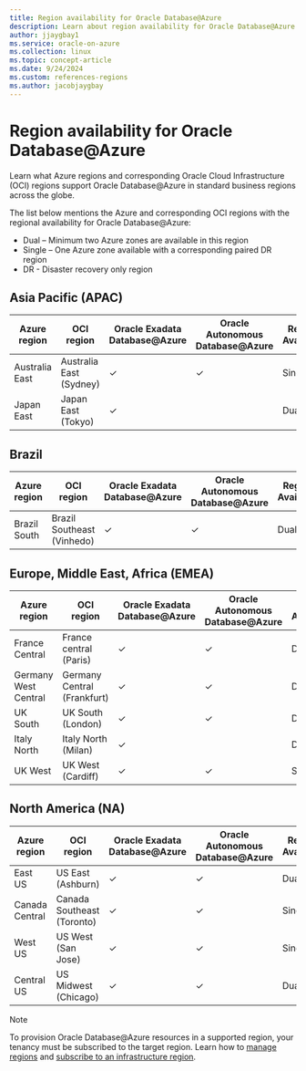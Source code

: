 ```yaml
---
title: Region availability for Oracle Database@Azure
description: Learn about region availability for Oracle Database@Azure.
author: jjaygbay1
ms.service: oracle-on-azure
ms.collection: linux
ms.topic: concept-article
ms.date: 9/24/2024
ms.custom: references-regions
ms.author: jacobjaygbay
---
```


# Region availability for Oracle Database@Azure

Learn what Azure regions and corresponding Oracle Cloud Infrastructure (OCI) regions support Oracle Database@Azure in standard business regions across the globe. 

The list below mentions the Azure and corresponding OCI regions with the regional availability for Oracle Database@Azure:
- Dual – Minimum two Azure zones are available in this region
- Single – One Azure zone available with a corresponding paired DR region
- DR - Disaster recovery only region

## Asia Pacific (APAC)

| Azure region   | OCI region   | Oracle Exadata Database@Azure | Oracle Autonomous Database@Azure | Regional Availability |
| -------------- | ----------------------- | ----------------------------- | -------------------------------- | ---------|
| Australia East | Australia East (Sydney) | ✓         | ✓      |   Single   |
| Japan East | Japan East (Tokyo) | ✓         |       |   Dual   |


## Brazil

| Azure region   | OCI region  | Oracle Exadata Database@Azure | Oracle Autonomous Database@Azure | Regional Availability |
|----------------|--------------------------|-------------------|-------------------|----|
| Brazil South | Brazil Southeast (Vinhedo)   | ✓   |   ✓    | Dual  |


## Europe, Middle East, Africa (EMEA)

|Azure region |OCI region  | Oracle Exadata Database@Azure | Oracle Autonomous Database@Azure | Regional Availability |
|------------|--|--------------------------|------------------------------| ---- |
| France Central       |France central (Paris) | ✓   | ✓ |  Dual |
| Germany West Central |Germany Central (Frankfurt) |  ✓  | ✓ | DR |
| UK South             | UK South (London)   | ✓   | ✓    |  Dual|
| Italy North          | Italy North (Milan)   | ✓   |     | Dual |
| UK West | UK West (Cardiff)   | ✓   | ✓    |  Single      |


## North America (NA)

| Azure region   | OCI region     | Oracle Exadata Database@Azure  | Oracle Autonomous Database@Azure    |  Regional Availability|
| -------------- | -------------------|------------------------|------------------ | -----|
| East US        | US East (Ashburn)          | ✓   | ✓  | Dual  |
| Canada Central | Canada Southeast (Toronto) | ✓ |  ✓ | Single  |
| West US | US West (San Jose)  | ✓  |          ✓  | Single    |
| Central US | US Midwest (Chicago)  | ✓  |          ✓  | Dual    |

> [!NOTE]
> To provision Oracle Database@Azure resources in a supported region, your tenancy must be subscribed to the target region. Learn how to [manage regions](https://docs.oracle.com/iaas/Content/Identity/regions/managingregions.htm#Managing_Regions) and [subscribe to an infrastructure region](https://docs.oracle.com/iaas/Content/Identity/regions/To_subscribe_to_an_infrastructure_region.htm#subscribe).
